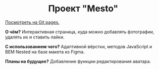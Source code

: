 <h1 align="center">Проект "Mesto"</h1>
<p><a href="https://verabald.github.io/mesto/">Посмотреть на Git pages.</a></p>
<p><b>О чём?</b> Интерактивная страница, куда можно добавлять фотографии, удалять их и ставить лайки.</p>
<p><b>С использованием чего?</b> Адаптивной вёрстки, методов JavaScript и BEM Nested на базе макета из Figma.</p>
<p><b>Планы на будущее?</b> Добавление функции редактирования аватара.</p>

